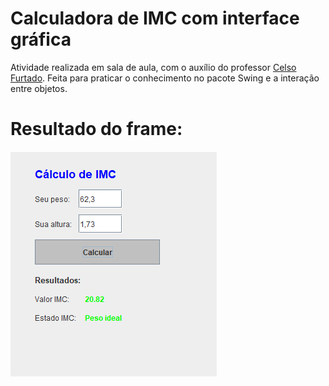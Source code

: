 # Calculadora de IMC com interface gráfica

Atividade realizada em sala de aula, com o auxílio do professor [Celso Furtado](https://github.com/celsofurtado). Feita para praticar o conhecimento no pacote Swing e a interação entre objetos. 

# Resultado do frame:
![GUI-IMC](imc.PNG)
